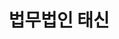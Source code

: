 ---
### 무조건 양식 지켜서 작성해주세요. 텍스트 ""로 묶여져있는지 꼭 확인. #에 들어가는건 수정 X ###
## 파일명은 업체명 영문으로 작성 ##

# 출력순서 숫자가 높을수록 앞에 옴
position: "13"
# 업종 대분류: 법무법인
category: "법무법인"
# 업체 이름을 작성해주세요.
title: "법무법인 태신"
# 업체이름을 영어로 작성해주세요 (앞글자는 대문자 나머지는 소문자).
titleSub: "Lawfirm Taeshin"
# 이부분은 작성X
logo: "taeshinLogo.svg"
titleImg: "taeshinTitle.jpg"
# ------------- #
# 작업 대분류: Marketing(SA,DA 등등 전부 포함됨)
work:
  - "Marketing"
  - "Design"
# 업종 소분류 작성
type: "법무법인"
# 작업 매체 소분류 자세하게 작성 : 네이버 검색광고,구글 검색광고
media: "네이버 검색광고,구글 검색광고,네이버 블로그"
# 홈페이지 URL 전체 작성 https 있을경우 https로
homepage: "https://taeshinlaw.com"
# 작업 매체 대분류로 작성 
history:
  - "SearchAD"
  - "Naver Blog"
# 작업 목표에 대해 간략하게 작성
target: "문의/상담"
# 작업 전략에 대해 자세하게 작성
strategy: "스크립트 설치를 통해 전환수체크 및 지속적인 품질지수 상향 개선으로 광고비절감"
---